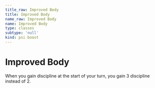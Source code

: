 ```yaml
---
title_raw: Improved Body
title: Improved Body
name_raw: Improved Body
name: Improved Body
type: classes
subtype: 'null'
kind: psi boost
---
```


# Improved Body

When you gain discipline at the start of your turn, you gain 3 discipline instead of 2.
